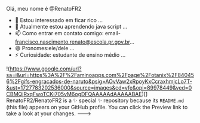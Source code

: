 Olá, meu nome é @RenatoFR2
- 👀 Estou interessado em ficar rico ...
- 🌱 Atualmente estou aprendendo java script ...
- 📫 Como entrar em contato comigo: email- francisco.nascimento.renato@escola.pr.gov.br...
- 😄 Pronomes:ele/dele ...
- ⚡ Curiosidade: estudante de ensino médio ...

!(https://www.google.com/url?sa=i&url=https%3A%2F%2Faminoapps.com%2Fpage%2Fotanix%2F840456%2Fgifs-engracados-de-naruto&psig=AOvVaw2xRpoyKxCcraxhmjcLo7T-&ust=1727783202536000&source=images&cd=vfe&opi=89978449&ved=0CBMQjRxqFwoTCKi705vM6ogDFQAAAAAdAAAAABAE)[]
RenatoFR2/RenatoFR2 is a ✨ special ✨ repository because its `README.md` (this file) appears on your GitHub profile.
You can click the Preview link to take a look at your changes.
--->
